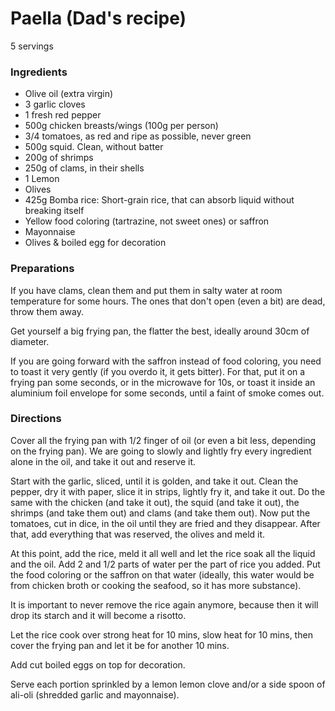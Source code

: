 Paella (Dad's recipe)
======

5 servings

### Ingredients

* Olive oil (extra virgin)
* 3 garlic cloves
* 1 fresh red pepper
* 500g chicken breasts/wings (100g per person)
* 3/4 tomatoes, as red and ripe as possible, never green
* 500g squid. Clean, without batter
* 200g of shrimps
* 250g of clams, in their shells
* 1 Lemon
* Olives
* 425g Bomba rice: Short-grain rice, that can absorb liquid without breaking itself
* Yellow food coloring (tartrazine, not sweet ones) or saffron
* Mayonnaise
* Olives & boiled egg for decoration

### Preparations

If you have clams, clean them and put them in salty water at room temperature for
some hours. The ones that don't open (even a bit) are dead, throw them away.

Get yourself a big frying pan, the flatter the best, ideally around
30cm of diameter.

If you are going forward with the saffron instead of food coloring, you need to toast it
very gently (if you overdo it, it gets bitter). For that, put it on a frying pan
some seconds, or in the microwave for 10s, or toast it inside an aluminium foil envelope
for some seconds, until a faint of smoke comes out.

### Directions

Cover all the frying pan with 1/2 finger of oil (or even a bit less,
depending on the frying pan).
We are going to slowly and lightly fry every ingredient alone in the oil, and
take it out and reserve it.

Start with the garlic, sliced, until it is golden, and take it out.
Clean the pepper, dry it with paper, slice it in strips, lightly fry it, and take it out.
Do the same with the chicken (and take it out), the squid (and take it out),
the shrimps (and take them out) and clams (and take them out).
Now put the tomatoes, cut in dice, in the oil until they are fried and they disappear.
After that, add everything that was reserved, the olives and meld it.

At this point, add the rice, meld it all well and let the rice soak all the
liquid and the oil.
Add 2 and 1/2 parts of water per the part of rice you added. Put the food
coloring or the saffron on that water (ideally, this water would be from chicken
broth or cooking the seafood, so it has more substance).

It is important to never remove the rice again anymore, because then it will
drop its starch and it will become a risotto.

Let the rice cook over strong heat for 10 mins, slow heat for 10 mins, then cover
the frying pan and let it be for another 10 mins.

Add cut boiled eggs on top for decoration.

Serve each portion sprinkled by a lemon lemon clove and/or a side spoon of
ali-oli (shredded garlic and mayonnaise).
